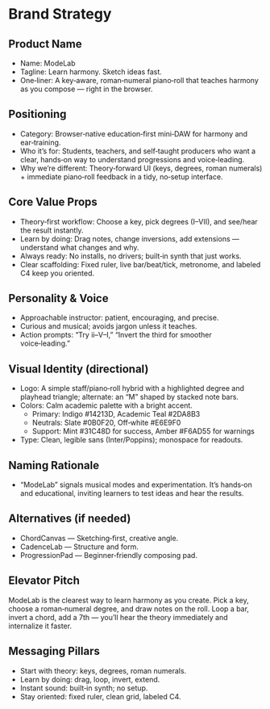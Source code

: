 # Brand Strategy

## Product Name
- Name: ModeLab
- Tagline: Learn harmony. Sketch ideas fast.
- One‑liner: A key‑aware, roman‑numeral piano‑roll that teaches harmony as you compose — right in the browser.

## Positioning
- Category: Browser‑native education‑first mini‑DAW for harmony and ear‑training.
- Who it’s for: Students, teachers, and self‑taught producers who want a clear, hands‑on way to understand progressions and voice‑leading.
- Why we’re different: Theory‑forward UI (keys, degrees, roman numerals) + immediate piano‑roll feedback in a tidy, no‑setup interface.

## Core Value Props
- Theory‑first workflow: Choose a key, pick degrees (I–VII), and see/hear the result instantly.
- Learn by doing: Drag notes, change inversions, add extensions — understand what changes and why.
- Always ready: No installs, no drivers; built‑in synth that just works.
- Clear scaffolding: Fixed ruler, live bar/beat/tick, metronome, and labeled C4 keep you oriented.

## Personality & Voice
- Approachable instructor: patient, encouraging, and precise.
- Curious and musical; avoids jargon unless it teaches.
- Action prompts: “Try ii–V–I,” “Invert the third for smoother voice‑leading.”

## Visual Identity (directional)
- Logo: A simple staff/piano‑roll hybrid with a highlighted degree and playhead triangle; alternate: an “M” shaped by stacked note bars.
- Colors: Calm academic palette with a bright accent.
  - Primary: Indigo #14213D, Academic Teal #2DA8B3
  - Neutrals: Slate #0B0F20, Off‑white #E6E9F0
  - Support: Mint #31C48D for success, Amber #F6AD55 for warnings
- Type: Clean, legible sans (Inter/Poppins); monospace for readouts.

## Naming Rationale
- “ModeLab” signals musical modes and experimentation. It’s hands‑on and educational, inviting learners to test ideas and hear the results.

## Alternatives (if needed)
- ChordCanvas — Sketching‑first, creative angle.
- CadenceLab — Structure and form.
- ProgressionPad — Beginner‑friendly composing pad.

## Elevator Pitch
ModeLab is the clearest way to learn harmony as you create. Pick a key, choose a roman‑numeral degree, and draw notes on the roll. Loop a bar, invert a chord, add a 7th — you’ll hear the theory immediately and internalize it faster.

## Messaging Pillars
- Start with theory: keys, degrees, roman numerals.
- Learn by doing: drag, loop, invert, extend.
- Instant sound: built‑in synth; no setup.
- Stay oriented: fixed ruler, clean grid, labeled C4.
